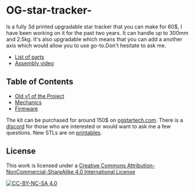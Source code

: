 # OG-star-tracker-

Is a fully 3d printed upgradable star tracker that you can make for 60$, I have been working on it for the past two years. It can handle
up to 300mm and 2.5kg. It's also upgradable which means that you can add a another axis which would allow you to use go-to.Don't hesitate to ask me. 
- [List of parts](https://docs.google.com/spreadsheets/d/1kcgIab0JqNLg5WMselIyCQLZJsu3P-vXLvSJgl1yHa8)
- [Assembly video](https://www.youtube.com/watch?v=97YKJrmOWHY)

## Table of Contents
- [Old v1 of the Project](v1/README.md)
- [Mechanics](mechanics/README.md)
- [Firmware](esp32_wireless_control/README.md)

The kit can be purchased for around 150$ on [ogstartech.com](https://www.ogstartech.com/start/). There is a [discord](https://discord.gg/dyFKm79gKJ) for those who are interested or would want to ask me a few questions. New STLs are
on [printables](https://www.printables.com/model/348574-og-star-tracker).

## License

This work is licensed under a
[Creative Commons Attribution-NonCommercial-ShareAlike 4.0 International License](http://creativecommons.org/licenses/by-nc-sa/4.0/)

[![CC-BY-NC-SA 4.0](https://i.creativecommons.org/l/by-nc-sa/4.0/88x31.png)](http://creativecommons.org/licenses/by-nc-sa/4.0/)
